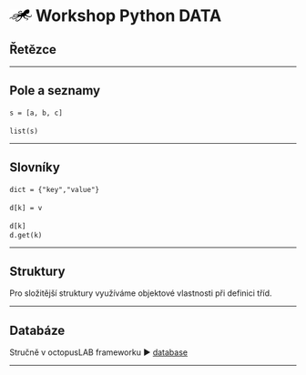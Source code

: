 # ![logo](img/logo_small.png) Workshop Python DATA

## Řetězce

---

## Pole a seznamy
```
s = [a, b, c]

list(s)
```
---

## Slovníky
```
dict = {"key","value"}

d[k] = v

d[k]
d.get(k)

```


---

## Struktury

Pro složitější struktury využíváme objektové vlastnosti při definici tříd.

---

## Databáze

Stručně v octopusLAB frameworku ► [database](#database)

---

